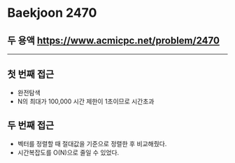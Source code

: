 Baekjoon 2470
=============
두 용액  <https://www.acmicpc.net/problem/2470>
---------------
- - -
## 첫 번째 접근
- 완전탐색
- N의 최대가 100,000 시간 제한이 1초이므로 시간초과

## 두 번째 접근
- 벡터를 정렬할 때 절대값을 기준으로 정렬한 후 비교해줬다.
- 시간복잡도를 O(N)으로 줄일 수 있었다.
